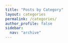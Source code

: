 ```yaml
---
title: "Posts by Category"
layout: categories
permalink: /categories/
author_profile: false
sidebar:
  nav: "archive"
---
```

